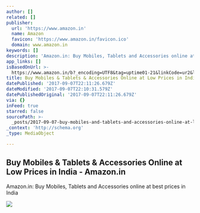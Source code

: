 ```yaml
---
author: []
related: []
publisher:
  url: 'https://www.amazon.in'
  name: Amazon
  favicon: 'https://www.amazon.in/favicon.ico'
  domain: www.amazon.in
keywords: []
description: 'Amazon.in: Buy Mobiles, Tablets and Accessories online at best prices in India'
app_links: []
isBasedOnUrl: >-
  https://www.amazon.in/b?_encoding=UTF8&tag=uptime01-21&linkCode=ur2&linkId=0927b10c7d436c44dda35b98710502e2&camp=3638&creative=24630&node=3561110031
title: Buy Mobiles & Tablets & Accessories Online at Low Prices in India - Amazon.in
datePublished: '2017-09-07T22:11:26.679Z'
dateModified: '2017-09-07T22:10:31.579Z'
datePublishedOriginal: '2017-09-07T22:11:26.679Z'
via: {}
inFeed: true
starred: false
sourcePath: >-
  _posts/2017-09-07-buy-mobiles-and-tablets-and-accessories-online-at-low-prices-in.md
_context: 'http://schema.org'
_type: MediaObject

---
```

<article style=""><h1>Buy Mobiles &amp; Tablets &amp; Accessories Online at Low Prices in India - Amazon.in</h1><p>Amazon.in: Buy Mobiles, Tablets and Accessories online at best prices in India</p><img src="https://images-eu.ssl-images-amazon.com/images/I/51nmkrfkjxL._SL150_.jpg" /></article>